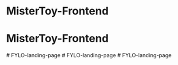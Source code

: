 # MisterToy-Frontend
# MisterToy-Frontend
#   F Y L O - l a n d i n g - p a g e  
 #   F Y L O - l a n d i n g - p a g e  
 #   F Y L O - l a n d i n g - p a g e  
 